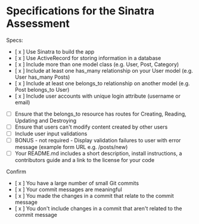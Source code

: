 # Specifications for the Sinatra Assessment

Specs:

- [ x ] Use Sinatra to build the app
- [ x ] Use ActiveRecord for storing information in a database
- [ x ] Include more than one model class (e.g. User, Post, Category)
- [ x ] Include at least one has_many relationship on your User model (e.g. User has_many Posts)
- [ x ] Include at least one belongs_to relationship on another model (e.g. Post belongs_to User)
- [ x ] Include user accounts with unique login attribute (username or email)
- [ ] Ensure that the belongs_to resource has routes for Creating, Reading, Updating and Destroying
- [ ] Ensure that users can't modify content created by other users
- [ ] Include user input validations
- [ ] BONUS - not required - Display validation failures to user with error message (example form URL e.g. /posts/new)
- [ ] Your README.md includes a short description, install instructions, a contributors guide and a link to the license for your code

Confirm

- [ x ] You have a large number of small Git commits
- [ x ] Your commit messages are meaningful
- [ x ] You made the changes in a commit that relate to the commit message
- [ x ] You don't include changes in a commit that aren't related to the commit message
